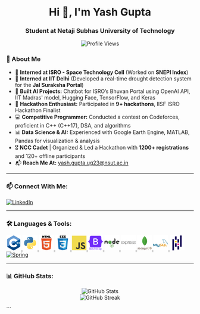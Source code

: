 <h1 align="center">Hi 👋, I'm Yash Gupta</h1>
<h3 align="center">Student at Netaji Subhas University of Technology</h3>

<p align="center">
  <img src="https://komarev.com/ghpvc/?username=yashg4824&label=Profile%20Views&color=0e75b6&style=flat" alt="Profile Views" />
</p>

### 🚀 About Me
- 🔭 **Interned at ISRO - Space Technology Cell** (Worked on **SNEPI Index**)
- 🔬 **Interned at IIT Delhi** (Developed a real-time drought detection system for the **Jal Suraksha Portal**)
- 🤖 **Built AI Projects:** Chatbot for ISRO’s Bhuvan Portal using OpenAI API, IIT Madras' model, Hugging Face, TensorFlow, and Keras
- 🎯 **Hackathon Enthusiast:** Participated in **9+ hackathons**, IISF ISRO Hackathon Finalist
- 💻 **Competitive Programmer:** Conducted a contest on Codeforces, proficient in C++ (C++17), DSA, and algorithms
- 📊 **Data Science & AI:** Experienced with Google Earth Engine, MATLAB, Pandas for visualization & analysis
- 🎖️ **NCC Cadet** | Organized & Led a Hackathon with **1200+ registrations** and 120+ offline participants
- 📬 **Reach Me At:** yash.gupta.ug23@nsut.ac.in

---

### 📫 Connect With Me:
<p align="left">
  <a href="https://linkedin.com/in/yashg4824/" target="blank">
    <img align="center" src="https://raw.githubusercontent.com/rahuldkjain/github-profile-readme-generator/master/src/images/icons/Social/linked-in-alt.svg" alt="LinkedIn" height="30" width="40" />
  </a>
</p>

---

### 🛠️ Languages & Tools:
<p align="left">
  <a href="https://www.w3schools.com/cpp/" target="_blank"> <img src="https://raw.githubusercontent.com/devicons/devicon/master/icons/cplusplus/cplusplus-original.svg" alt="C++" width="40" height="40"/> </a>
  <a href="https://www.python.org" target="_blank"> <img src="https://raw.githubusercontent.com/devicons/devicon/master/icons/python/python-original.svg" alt="Python" width="40" height="40"/> </a>
  <a href="https://www.w3schools.com/html/" target="_blank"> <img src="https://raw.githubusercontent.com/devicons/devicon/master/icons/html5/html5-original-wordmark.svg" alt="HTML" width="40" height="40"/> </a>
  <a href="https://www.w3schools.com/css/" target="_blank"> <img src="https://raw.githubusercontent.com/devicons/devicon/master/icons/css3/css3-original-wordmark.svg" alt="CSS" width="40" height="40"/> </a>
  <a href="https://developer.mozilla.org/en-US/docs/Web/JavaScript" target="_blank"> <img src="https://raw.githubusercontent.com/devicons/devicon/master/icons/javascript/javascript-original.svg" alt="JavaScript" width="40" height="40"/> </a>
  <a href="https://getbootstrap.com" target="_blank"> <img src="https://raw.githubusercontent.com/devicons/devicon/master/icons/bootstrap/bootstrap-plain-wordmark.svg" alt="Bootstrap" width="40" height="40"/> </a>
  <a href="https://nodejs.org" target="_blank"> <img src="https://raw.githubusercontent.com/devicons/devicon/master/icons/nodejs/nodejs-original-wordmark.svg" alt="Node.js" width="40" height="40"/> </a>
  <a href="https://expressjs.com" target="_blank"> <img src="https://raw.githubusercontent.com/devicons/devicon/master/icons/express/express-original-wordmark.svg" alt="Express.js" width="40" height="40"/> </a>
  <a href="https://www.mongodb.com/" target="_blank"> <img src="https://raw.githubusercontent.com/devicons/devicon/master/icons/mongodb/mongodb-original-wordmark.svg" alt="MongoDB" width="40" height="40"/> </a>
  <a href="https://www.mysql.com/" target="_blank"> <img src="https://raw.githubusercontent.com/devicons/devicon/master/icons/mysql/mysql-original-wordmark.svg" alt="MySQL" width="40" height="40"/> </a>
  <a href="https://pandas.pydata.org/" target="_blank"> <img src="https://raw.githubusercontent.com/devicons/devicon/2ae2a900d2f041da66e950e4d48052658d850630/icons/pandas/pandas-original.svg" alt="Pandas" width="40" height="40"/> </a>
  <a href="https://spring.io/" target="_blank"> <img src="https://www.vectorlogo.zone/logos/springio/springio-icon.svg" alt="Spring" width="40" height="40"/> </a>
</p>

---

### 📊 GitHub Stats:
<p align="center">
  <img src="https://github-readme-stats.vercel.app/api?username=yashg4824&show_icons=true&theme=dark" alt="GitHub Stats" />
  <br>
  <img src="https://github-readme-streak-stats.herokuapp.com/?user=yashg4824&theme=dark" alt="GitHub Streak" />
</p>
```
